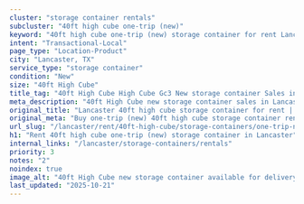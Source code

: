 ```yaml
---
cluster: "storage container rentals"
subcluster: "40ft high cube one-trip (new)"
keyword: "40ft high cube one-trip (new) storage container for rent Lancaster, TX"
intent: "Transactional-Local"
page_type: "Location-Product"
city: "Lancaster, TX"
service_type: "storage container"
condition: "New"
size: "40ft High Cube"
title_tag: "40ft High Cube High Cube Gc3 New storage container Sales in Lancaster | LC Container"
meta_description: "40ft High Cube new storage container sales in Lancaster. High cube containers with extra height. Fast delivery, competitive pricing. Serving storage containers area. Quote ID: UJ4. Call (214) 524-4168 for your free quote today."
original_title: "Lancaster 40ft high cube storage container for rent | LC"
original_meta: "Buy one-trip (new) 40ft high cube storage container rent with local delivery in Lancaster, TX. LC Container — local Since 2003. Request a fast quote today."
url_slug: "/lancaster/rent/40ft-high-cube/storage-containers/one-trip-new"
h1: "Rent 40ft high cube one-trip (new) storage container in Lancaster"
internal_links: "/lancaster/storage-containers/rentals"
priority: 3
notes: "2"
noindex: true
image_alt: "40ft High Cube new storage container available for delivery in Lancaster"
last_updated: "2025-10-21"
---
```


<!-- TODO: Add unique city/inventory copy, images, and internal links here. -->
